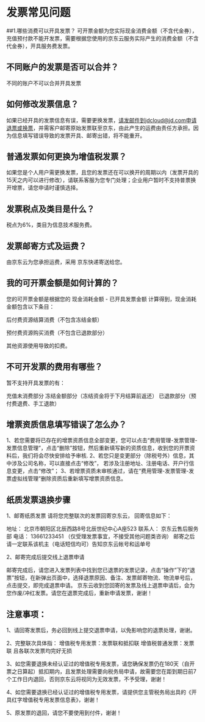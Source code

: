 # 发票常见问题
##1.哪些消费可以开具发票？
可开票金额为您实际现金消费金额（不含代金券），充值预付款不能开发票，需要根据您使用的京东云服务实际产生的消费金额（不含代金券），开具服务费发票。

## 不同账户的发票是否可以合并？
不同的账户不可以合并开具发票

## 如何修改发票信息？
如果已经开具的发票信息有误，需要更换发票，请发邮件到jdcloud@jd.com申请退票或换票，并需客户邮寄原始发票联至京东，由此产生的运费由责任方承担。因为信息填写错误导致的发票开具、邮寄出错，将不能重开。

## 普通发票如何更换为增值税发票？
如果您是个人用户需更换发票，且您的发票还在可以换开的周期以内（发票开具的15天之内可以进行修改），请联系客服为您专门处理；企业用户暂时不支持普票换开增票，请您申请时谨慎选择。

## 发票税点及类目是什么？
税点为6%，类目为信息技术服务费。

## 发票邮寄方式及运费？
由京东云为您承担运费，采用 京东快递寄送给您。

## 我的可开票金额是如何计算的？
您的可开票金额是根据您的 现金消耗金额 - 已开具发票金额 计算得到，现金消耗金额包含以下条目：

后付费资源结算消费（不包含冻结金额）

预付费资源购买消费（不包含已退款部分）

其他资源使用导致的扣费。

## 不可开发票的费用有哪些？
暂不支持开具发票的有：

充值未消费部分
冻结金额部分（冻结资金将于下月结算前返还）
已退款部分（预付费退费、手工退款）


## 增票资质信息填写错误了怎么办？
1、若您需要将已存在的增票资质信息全部变更，您可以点击“费用管理-发票管理-发票信息管理”，点击“删除”按钮，然后重新填写新的资质信息，收到您的开票资料后，我们将会尽快安排给予审核.
2、若您只是变更部分（除税号外）信息，其中涉及公司名称，可以直接点击“修改”，  若涉及注册地址、注册电话、开户行信息变更，点击“修改”；
3、若增票资质未审核通过，请在“费用管理-发票管理-发票虚拟线管理”删除资质后重新填写增票资质信息。

## 纸质发票退换步骤
1、邮寄纸质发票
请将您完整联次的发票回寄京东云， 回寄信息如下：

地址： 北京市朝阳区北辰西路8号北辰世纪中心A座523
联系人： 京东云售后服务部
电话： 13661233451 （仅受理发票事宜，不接受其他问题类咨询）
邮寄之后请一定联系该机主（电话短信均可）告知京东云帐号和运单号

2、邮寄完成后提交线上退票申请

邮寄完成后，请您进入发票列表中找到您已退票的发票记录，点击“操作”下的“退票”按钮，在新弹出页面中，选择退票原因、备注、发票邮寄物流、物流单号后，点击提交，即完成退票申请。
京东云收到您回寄的发票及线上退票申请后，会为您作废/冲红发票。请您在退票完成后，重新申请发票，谢谢！

## 注意事项：
1、请回寄发票后，务必回到线上提交退票申请，以免影响您的退票处理，谢谢。

2、完整联次具体指：
增值税专用发票：发票联和抵扣联
增值税普通发票：发票联
且各联次发票均完好无损

3、如您需要退换未经认证过的增值税专用发票，请您确保发票仍在180天（自开票之日算起）抵扣期内，且发票处理需要向税务局申请，故需要您在距到期日前7个工作日内退回，否则京东云将视同为无效发票，不予受理，谢谢！

4、如您需要退换已经认证过的增值税专用发票，请提供您主管税务局出具的《开具红字增值税专用发票信息表》，谢谢！

5、原发票的退回，请您不要使用到付件，谢谢！
